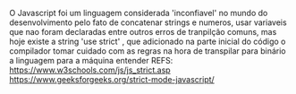 O Javascript foi um linguagem considerada 'inconfiavel' no mundo do desenvolvimento
pelo fato de concatenar strings e numeros, usar variaveis que nao foram declaradas
entre outros erros de tranpilção comuns,
mas hoje existe a string 'use strict' , que adicionado na parte inicial do código
o compilador tomar cuidado com as regras na hora de transpilar para binário a 
linguagem para a máquina entender
REFS: https://www.w3schools.com/js/js_strict.asp
https://www.geeksforgeeks.org/strict-mode-javascript/